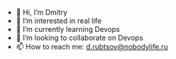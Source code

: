 - 👋 Hi, I’m Dmitry
- 👀 I’m interested in real life
- 🌱 I’m currently learning Devops
- 💞️ I’m looking to collaborate on Devops
- 📫 How to reach me: d.rubtsov@nobodylife.ru
<!---
nobodylife/nobodylife is a ✨ special ✨ repository because its `README.md` (this file) appears on your GitHub profile.
You can click the Preview link to take a look at your changes.
--->
